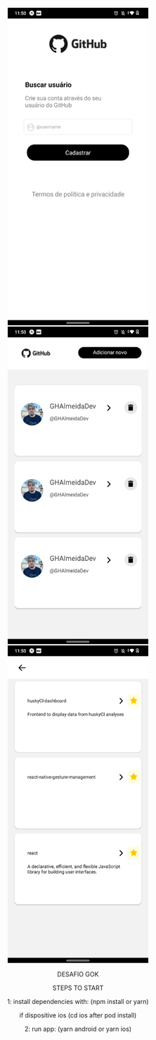 <div align="center">
    <p align="center">
    <img src="assets/print/tela1.jpeg" width="320" height="720" title="tela1">
    <img src="assets/print/tela2.jpeg" width="320" height="720" alt="tela2">
    <img src="assets/print/tela3.jpeg" width="320" height="720" alt="tela2">
    </p>
</div>

<div align="center">
    <p align="center">
    DESAFIO GOK
    </p>
    <p>STEPS TO START</p>
    <p>1: install dependencies with: (npm install or yarn)</p>
    <p>if dispositive ios (cd ios after pod install)</p>
    <p>2: run app: (yarn android or yarn ios)</p>
</div>